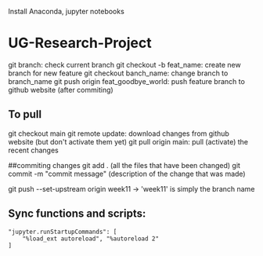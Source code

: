 Install Anaconda, jupyter notebooks

# UG-Research-Project

git branch: check current branch
git checkout -b feat_name: create new branch for new feature
git checkout banch_name: change branch to branch_name
git push origin feat_goodbye_world: push feature branch to github website (after commiting)

 ## To pull
 git checkout main
 git remote update: download changes from github website (but don't activate them yet)
 git pull origin main: pull (activate) the recent changes
 
 ##commiting changes
git add . (all the files that have been changed)
git commit -m "commit message" (description of the change that was made)

git push --set-upstream origin week11 -> 'week11'  is simply the branch name



## Sync functions and scripts:
    "jupyter.runStartupCommands": [
        "%load_ext autoreload", "%autoreload 2"
    ]
